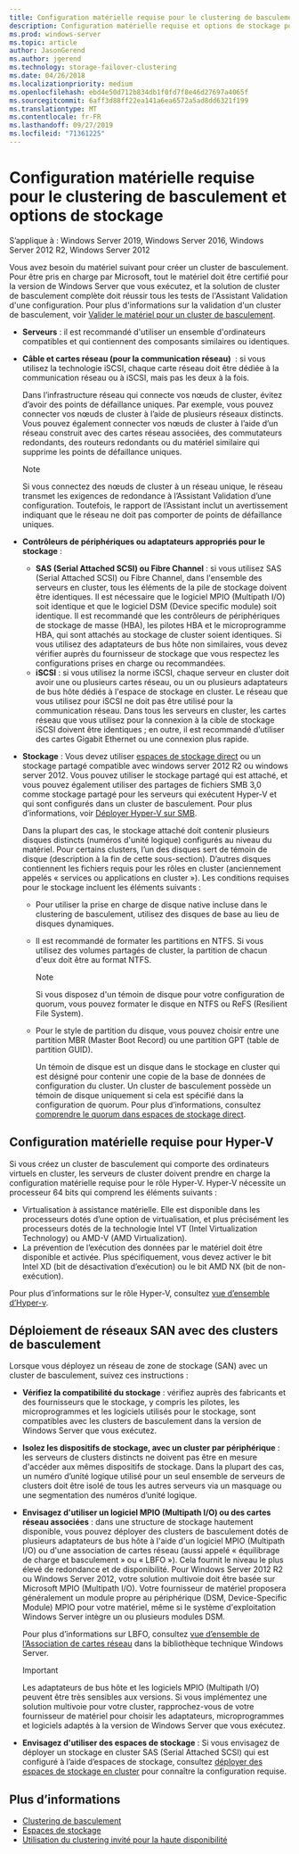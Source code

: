 ```yaml
---
title: Configuration matérielle requise pour le clustering de basculement et options de stockage
description: Configuration matérielle requise et options de stockage pour la création d’un cluster de basculement.
ms.prod: windows-server
ms.topic: article
author: JasonGerend
ms.author: jgerend
ms.technology: storage-failover-clustering
ms.date: 04/26/2018
ms.localizationpriority: medium
ms.openlocfilehash: ebd4e50d712b834db1f0fd7f8e46d27697a4065f
ms.sourcegitcommit: 6aff3d88ff22ea141a6ea6572a5ad8dd6321f199
ms.translationtype: MT
ms.contentlocale: fr-FR
ms.lasthandoff: 09/27/2019
ms.locfileid: "71361225"
---
```

# <a name="failover-clustering-hardware-requirements-and-storage-options"></a>Configuration matérielle requise pour le clustering de basculement et options de stockage

S’applique à : Windows Server 2019, Windows Server 2016, Windows Server 2012 R2, Windows Server 2012

Vous avez besoin du matériel suivant pour créer un cluster de basculement. Pour être pris en charge par Microsoft, tout le matériel doit être certifié pour la version de Windows Server que vous exécutez, et la solution de cluster de basculement complète doit réussir tous les tests de l'Assistant Validation d'une configuration. Pour plus d'informations sur la validation d'un cluster de basculement, voir [Valider le matériel pour un cluster de basculement](<https://docs.microsoft.com/previous-versions/windows/it-pro/windows-server-2012-r2-and-2012/jj134244(v%3dws.11)>).

- **Serveurs** : il est recommandé d'utiliser un ensemble d'ordinateurs compatibles et qui contiennent des composants similaires ou identiques.
- **Câble et cartes réseau (pour la communication réseau)**  : si vous utilisez la technologie iSCSI, chaque carte réseau doit être dédiée à la communication réseau ou à iSCSI, mais pas les deux à la fois.

    Dans l’infrastructure réseau qui connecte vos nœuds de cluster, évitez d’avoir des points de défaillance uniques. Par exemple, vous pouvez connecter vos nœuds de cluster à l’aide de plusieurs réseaux distincts. Vous pouvez également connecter vos nœuds de cluster à l’aide d’un réseau construit avec des cartes réseau associées, des commutateurs redondants, des routeurs redondants ou du matériel similaire qui supprime les points de défaillance uniques.

    >[!NOTE]
    >Si vous connectez des nœuds de cluster à un réseau unique, le réseau transmet les exigences de redondance à l’Assistant Validation d’une configuration. Toutefois, le rapport de l’Assistant inclut un avertissement indiquant que le réseau ne doit pas comporter de points de défaillance uniques.

- **Contrôleurs de périphériques ou adaptateurs appropriés pour le stockage** :

  - **SAS (Serial Attached SCSI) ou Fibre Channel** : si vous utilisez SAS (Serial Attached SCSI) ou Fibre Channel, dans l'ensemble des serveurs en cluster, tous les éléments de la pile de stockage doivent être identiques. Il est nécessaire que le logiciel MPIO (Multipath I/O) soit identique et que le logiciel DSM (Device specific module) soit identique. Il est recommandé que les contrôleurs de périphériques de stockage de masse (HBA), les pilotes HBA et le microprogramme HBA, qui sont attachés au stockage de cluster soient identiques. Si vous utilisez des adaptateurs de bus hôte non similaires, vous devez vérifier auprès du fournisseur de stockage que vous respectez les configurations prises en charge ou recommandées.
  - **iSCSI** : si vous utilisez la norme iSCSI, chaque serveur en cluster doit avoir une ou plusieurs cartes réseau, ou un ou plusieurs adaptateurs de bus hôte dédiés à l'espace de stockage en cluster. Le réseau que vous utilisez pour iSCSI ne doit pas être utilisé pour la communication réseau. Dans tous les serveurs en cluster, les cartes réseau que vous utilisez pour la connexion à la cible de stockage iSCSI doivent être identiques ; en outre, il est recommandé d’utiliser des cartes Gigabit Ethernet ou une connexion plus rapide.
- **Stockage** : Vous devez utiliser [espaces de stockage direct](../storage/storage-spaces/storage-spaces-direct-overview.md) ou un stockage partagé compatible avec windows server 2012 R2 ou windows server 2012. Vous pouvez utiliser le stockage partagé qui est attaché, et vous pouvez également utiliser des partages de fichiers SMB 3,0 comme stockage partagé pour les serveurs qui exécutent Hyper-V et qui sont configurés dans un cluster de basculement. Pour plus d’informations, voir [Déployer Hyper-V sur SMB](<https://docs.microsoft.com/previous-versions/windows/it-pro/windows-server-2012-r2-and-2012/jj134187(v%3dws.11)>).

    Dans la plupart des cas, le stockage attaché doit contenir plusieurs disques distincts (numéros d'unité logique) configurés au niveau du matériel. Pour certains clusters, l’un des disques sert de témoin de disque (description à la fin de cette sous-section). D’autres disques contiennent les fichiers requis pour les rôles en cluster (anciennement appelés « services ou applications en cluster »). Les conditions requises pour le stockage incluent les éléments suivants :

  - Pour utiliser la prise en charge de disque native incluse dans le clustering de basculement, utilisez des disques de base au lieu de disques dynamiques.
  - Il est recommandé de formater les partitions en NTFS. Si vous utilisez des volumes partagés de cluster, la partition de chacun d'eux doit être au format NTFS.

    >[!NOTE]
    >Si vous disposez d'un témoin de disque pour votre configuration de quorum, vous pouvez formater le disque en NTFS ou ReFS (Resilient File System).

  - Pour le style de partition du disque, vous pouvez choisir entre une partition MBR (Master Boot Record) ou une partition GPT (table de partition GUID).

    Un témoin de disque est un disque dans le stockage en cluster qui est désigné pour contenir une copie de la base de données de configuration du cluster. Un cluster de basculement possède un témoin de disque uniquement si cela est spécifié dans la configuration de quorum. Pour plus d’informations, consultez [comprendre le quorum dans espaces de stockage direct](../storage/storage-spaces/understand-quorum.md).

## <a name="hardware-requirements-for-hyper-v"></a>Configuration matérielle requise pour Hyper-V

Si vous créez un cluster de basculement qui comporte des ordinateurs virtuels en cluster, les serveurs de cluster doivent prendre en charge la configuration matérielle requise pour le rôle Hyper-V. Hyper-V nécessite un processeur 64 bits qui comprend les éléments suivants :

- Virtualisation à assistance matérielle. Elle est disponible dans les processeurs dotés d’une option de virtualisation, et plus précisément les processeurs dotés de la technologie Intel VT (Intel Virtualization Technology) ou AMD-V (AMD Virtualization).
- La prévention de l’exécution des données par le matériel doit être disponible et activée. Plus spécifiquement, vous devez activer le bit Intel XD (bit de désactivation d’exécution) ou le bit AMD NX (bit de non-exécution).

Pour plus d’informations sur le rôle Hyper-V, consultez [vue d’ensemble d’Hyper-v](<https://docs.microsoft.com/previous-versions/windows/it-pro/windows-server-2012-r2-and-2012/hh831531(v%3dws.11)>).

## <a name="deploying-storage-area-networks-with-failover-clusters"></a>Déploiement de réseaux SAN avec des clusters de basculement

Lorsque vous déployez un réseau de zone de stockage (SAN) avec un cluster de basculement, suivez ces instructions :

- **Vérifiez la compatibilité du stockage** : vérifiez auprès des fabricants et des fournisseurs que le stockage, y compris les pilotes, les microprogrammes et les logiciels utilisés pour le stockage, sont compatibles avec les clusters de basculement dans la version de Windows Server que vous exécutez.
- **Isolez les dispositifs de stockage, avec un cluster par périphérique** : les serveurs de clusters distincts ne doivent pas être en mesure d'accéder aux mêmes dispositifs de stockage. Dans la plupart des cas, un numéro d’unité logique utilisé pour un seul ensemble de serveurs de clusters doit être isolé de tous les autres serveurs via un masquage ou une segmentation des numéros d’unité logique.
- **Envisagez d'utiliser un logiciel MPIO (Multipath I/O) ou des cartes réseau associées** : dans une structure de stockage hautement disponible, vous pouvez déployer des clusters de basculement dotés de plusieurs adaptateurs de bus hôte à l'aide d'un logiciel MPIO (Multipath I/O) ou d'une association de cartes réseau (aussi appelé « équilibrage de charge et basculement » ou « LBFO »). Cela fournit le niveau le plus élevé de redondance et de disponibilité. Pour Windows Server 2012 R2 ou Windows Server 2012, votre solution multivoie doit être basée sur Microsoft MPIO (Multipath I/O). Votre fournisseur de matériel proposera généralement un module propre au périphérique (DSM, Device-Specific Module) MPIO pour votre matériel, même si le système d'exploitation Windows Server intègre un ou plusieurs modules DSM.

    Pour plus d’informations sur LBFO, consultez [vue d’ensemble de l’Association de cartes réseau](https://docs.microsoft.com/windows-server/networking/technologies/nic-teaming/nic-teaming) dans la bibliothèque technique Windows Server.

    >[!IMPORTANT]
    >Les adaptateurs de bus hôte et les logiciels MPIO (Multipath I/O) peuvent être très sensibles aux versions. Si vous implémentez une solution multivoie pour votre cluster, rapprochez-vous de votre fournisseur de matériel pour choisir les adaptateurs, microprogrammes et logiciels adaptés à la version de Windows Server que vous exécutez.

- **Envisagez d'utiliser des espaces de stockage** : Si vous envisagez de déployer un stockage en cluster SAS (Serial Attached SCSI) qui est configuré à l’aide d’espaces de stockage, consultez [déployer des espaces de stockage en cluster](<https://docs.microsoft.com/previous-versions/windows/it-pro/windows-server-2012-r2-and-2012/jj822937(v%3dws.11)>) pour connaître la configuration requise.

## <a name="more-information"></a>Plus d’informations

- [Clustering de basculement](failover-clustering.md)
- [Espaces de stockage](<https://docs.microsoft.com/previous-versions/windows/it-pro/windows-server-2012-r2-and-2012/hh831739(v%3dws.11)>)
- [Utilisation du clustering invité pour la haute disponibilité](<https://docs.microsoft.com/previous-versions/windows/it-pro/windows-server-2012-r2-and-2012/dn440540(v%3dws.11)>)
